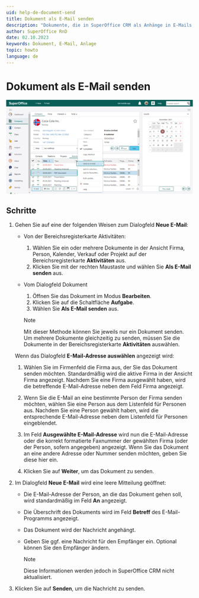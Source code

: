 ```yaml
---
uid: help-de-document-send
title: Dokument als E-Mail senden
description: "Dokumente, die in SuperOffice CRM als Anhänge in E-Mails gespeichert sind, können schnell und einfach gesendet werden."
author: SuperOffice RnD
date: 02.10.2023
keywords: Dokument, E-Mail, Anlage
topic: howto
language: de
---
```


# Dokument als E-Mail senden

![Suchen Sie das Dokument in SuperOffice CRM, klicken Sie mit der rechten Maustaste und wählen Sie Als E-Mail senden an, wonach sich das Dialogfeld E-Mail öffnet und Sie für den Versand bereit sind -screenshot][img1]

## Schritte

1. Gehen Sie auf eine der folgenden Weisen zum Dialogfeld **Neue E-Mail**:
    * Von der Bereichsregisterkarte Aktivitäten:
        1. Wählen Sie ein oder mehrere Dokumente in der Ansicht Firma, Person, Kalender, Verkauf oder Projekt auf der Bereichsregisterkarte **Aktivitäten** aus.
        2. Klicken Sie mit der rechten Maustaste und wählen Sie **Als E-Mail senden** aus.
    * Vom Dialogfeld Dokument
        1. Öffnen Sie das Dokument im Modus **Bearbeiten**.
        2. Klicken Sie auf die Schaltfläche **Aufgabe**.
        3. Wählen Sie **Als E-Mail senden** aus.

        > [!NOTE]
        > Mit dieser Methode können Sie jeweils nur ein Dokument senden. Um mehrere Dokumente gleichzeitig zu senden, müssen Sie die Dokumente in der Bereichsregisterkarte **Aktivitäten** auswählen.

    Wenn das Dialogfeld **E-Mail-Adresse auswählen** angezeigt wird:

    1. Wählen Sie im Firmenfeld die Firma aus, der Sie das Dokument senden möchten. Standardmäßig wird die aktive Firma in der Ansicht Firma angezeigt. Nachdem Sie eine Firma ausgewählt haben, wird die betreffende E-Mail-Adresse neben dem Feld Firma angezeigt.

    2. Wenn Sie die E-Mail an eine bestimmte Person der Firma senden möchten, wählen Sie eine Person aus dem Listenfeld für Personen aus. Nachdem Sie eine Person gewählt haben, wird die entsprechende E-Mail-Adresse neben dem Listenfeld für Personen eingeblendet.

    3. Im Feld **Ausgewählte E-Mail-Adresse** wird nun die E-Mail-Adresse oder die korrekt formatierte Faxnummer der gewählten Firma (oder der Person, sofern angegeben) angezeigt. Wenn Sie das Dokument an eine andere Adresse oder Nummer senden möchten, geben Sie diese hier ein.

    4. Klicken Sie auf **Weiter**, um das Dokument zu senden.

2. Im Dialogfeld **Neue E-Mail** wird eine leere Mitteilung geöffnet:

    * Die E-Mail-Adresse der Person, an die das Dokument gehen soll, wird standardmäßig im Feld **An** angezeigt.
    * Die Überschrift des Dokuments wird im Feld **Betreff** des E-Mail-Programms angezeigt.
    * Das Dokument wird der Nachricht angehängt.
    * Geben Sie ggf. eine Nachricht für den Empfänger ein. Optional können Sie den Empfänger ändern.

        > [!NOTE]
        > Diese Informationen werden jedoch in SuperOffice CRM nicht aktualisiert.

3. Klicken Sie auf **Senden**, um die Nachricht zu senden.

<!-- Referenced links -->

<!-- Referenced images -->
[img1]: ../../../media/loc/en/document/email-document-send-as-email.png
